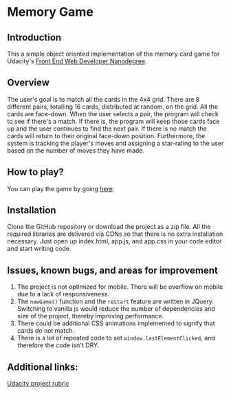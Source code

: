 # Memory Game

## Introduction
This a simple object oriented implementation of the memory card game for Udacity's [Front End Web Developer Nanodegree](https://www.udacity.com/course/front-end-web-developer-nanodegree--nd001). 

## Overview
The user's goal is to match all the cards in the 4x4 grid. There are 8 different pairs, totalling 16 cards, distributed at random, on the grid. All the cards are face-down. When the user selects a pair, the program will check to see if there's a match. If there is, the program will keep those cards face up and the user continues to find the next pair. If there is no match the cards will return to their original face-down position. Furthermore, the system is tracking the player's moves and assigning a star-rating to the user based on the number of moves they have made.

## How to play?
You can play the game by going [here](http://www.saarimzaman.com/udacity-memory-game/).

## Installation
Clone the GitHub repository or download the project as a zip file. All the required libraries are delivered via CDNs so that there is no extra installation necessary. Just open up index.html, app.js, and app.css in your code editor and start writing code.

## Issues, known bugs, and areas for improvement
1. The project is not optimized for mobile. There will be overflow on mobile due to a lack of responsiveness.
2. The `newGame()` function and the `restart` feature are written in JQuery. Switching to vanilla js would reduce the number of dependencies and size of the project, thereby improving performance.
3. There could be additional CSS animations implemented to signify that cards do not match.
4. There is a lot of repeated code to set `window.lastElementClicked`, and therefore the code isn't DRY.

## Additional links:
[Udacity project rubric](https://review.udacity.com/#!/rubrics/591/view)

